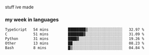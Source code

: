 stuff ive made

### my week in languages
<!--START_SECTION:waka-->

```txt
TypeScript   54 mins         ████████▒░░░░░░░░░░░░░░░░   32.97 %
C            51 mins         ███████▓░░░░░░░░░░░░░░░░░   31.09 %
Python       31 mins         ████▓░░░░░░░░░░░░░░░░░░░░   19.26 %
Other        13 mins         ██░░░░░░░░░░░░░░░░░░░░░░░   08.23 %
Bash         8 mins          █▒░░░░░░░░░░░░░░░░░░░░░░░   04.84 %
```

<!--END_SECTION:waka-->
